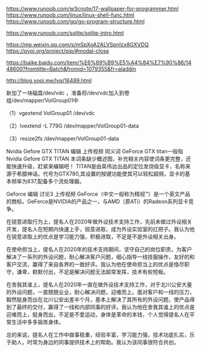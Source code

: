 https://www.runoob.com/w3cnote/17-wallpaper-for-programmer.html
https://www.runoob.com/linux/linux-shell-func.html
https://www.runoob.com/go/go-program-structure.html

https://www.runoob.com/sqlite/sqlite-intro.html


https://mp.weixin.qq.com/s/mSpXoA2ALVSpnIzx8GXVDQ
https://pypi.org/project/pip/#modal-close

https://baike.baidu.com/item/%E6%89%B9%E5%A4%84%E7%90%86/1448600?fromtitle=Batch&fromid=1079355&fr=aladdin




http://blog.yoqi.me/lyq/16489.html


新加了一块磁盘/dev/vdc ，准备将/dev/vdc加入到卷组/dev/mapper/VolGroup01中

（1）vgextend VolGroup01 /dev/vdc 


（2）lvextend -L 779G /dev/mapper/VolGroup01-data   


（3）resize2fs  /dev/mapper/VolGroup01-data





Nvidia Gefore GTX TITAN 编辑 上传视频
同义词 GeForce GTX titan一般指Nvidia Gefore GTX TITAN
本词条缺少概述图，补充相关内容使词条更完整，还能快速升级，赶紧来编辑吧！
TITAN是由英伟达出品的定位发烧级显卡，名称来源于希腊神话。代号为GTX780,其设置的按键功能使其可以轻松超频，显卡的基本频率为837,配备多个流处理器。


Geforce 编辑 讨论3 上传视频
GeForce（中文一般称为精视™）是一个英文产品的商标。GeForce是NVIDIA的产品之一，与AMD（原ATi）的Radeon系列显卡竞争。













在锐意进取行为上，提名人在2020年做外设技术支持工作，先前未做过外设相关开发，提名人在短期内快速上手，锐意进取，成为外设实验室的扛把子。我认为他在锐意进取上的优点是学习能力强，积极进取，不足是不是外设相关出身。

在使命担当上，提名人在2020年的技术支持期间，坚守自己的岗位职责，为客户解决了一系列的外设问题，耐心解决客户问题，细心指导一线技服操作，友好的和客户交流，赢得了来自各界的一致好评。我认为他在使命担当上的优点是恪尽职守，谦卑，默默付出，不足是解决问题无法超常发挥，技术有些短板。

在舍我其谁上，提名人在2020年一直在做外设技术支持工作，对于北川公安大量的外设问题，一直兢兢业业，耐心解决问题，迎难而上。面对客户和一线的压力，毅然挺身而出在北川公安出差半个月，基本上解决了其所有的外设问题，使产品得到了最终的交付，赢得了一线和内部同事的好评。我认为他在舍我其谁上的优点是迎难而上，挺身而出，不足是不爱运动，身体是革命的本钱，个人觉得提名人在平常生活中多多锻炼身体。

总的来说，提名人在工作中做事稳重，经验丰富，学习能力强，技术功底扎实，乐于助人，时常为身边的同事提供技术上的帮助。我认为该同事很符合共创。





